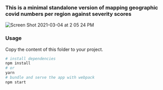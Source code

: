 ### This is a minimal standalone version of mapping geographic covid numbers per region against severity scores


![Screen Shot 2021-03-04 at 2 05 24 PM](https://user-images.githubusercontent.com/444888/110030742-5337e000-7cf3-11eb-96a2-d9710a7960f6.png)

### Usage

Copy the content of this folder to your project. 

```bash
# install dependencies
npm install
# or
yarn
# bundle and serve the app with webpack
npm start
```


